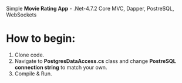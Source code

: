 Simple <b>Movie Rating App</b> - .Net-4.7.2 Core MVC, Dapper, PostreSQL, WebSockets

<h1>How to begin:</h1>

1. Clone code.
2. Navigate to <b>PostgresDataAccess.cs</b> class and change <b>PostreSQL connection string</b> to match your own.
3. Compile & Run.

